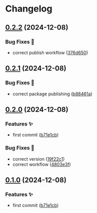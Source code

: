 # Changelog

## [0.2.2](https://github.com/hugomods/jsend/compare/jsend/v0.2.1...jsend/v0.2.2) (2024-12-08)


### Bug Fixes 🐞

* correct publish workflow ([376d650](https://github.com/hugomods/jsend/commit/376d650168af976efe785727e332466d54c5a482))

## [0.2.1](https://github.com/hugomods/jsend/compare/jsend/v0.2.0...jsend/v0.2.1) (2024-12-08)


### Bug Fixes 🐞

* correct package publishing ([b88461a](https://github.com/hugomods/jsend/commit/b88461a660f910feb0bd4f1c9c01a930a27ddf27))

## [0.2.0](https://github.com/hugomods/jsend/compare/jsend-v0.1.0...jsend/v0.2.0) (2024-12-08)


### Features ✨

* first commit ([b71e1cb](https://github.com/hugomods/jsend/commit/b71e1cb7898dcc7f559a40f419df063c5ea445d0))


### Bug Fixes 🐞

* correct version ([19f22c1](https://github.com/hugomods/jsend/commit/19f22c17670e6459f37982fd48ace84bd53336e2))
* correct workflow ([4803e3f](https://github.com/hugomods/jsend/commit/4803e3fa1b1ee286bffdb25ad5fc1aecc21e7471))

## [0.1.0](https://github.com/hugomods/jsend/compare/v0.0.1...v0.1.0) (2024-12-08)


### Features ✨

* first commit ([b71e1cb](https://github.com/hugomods/jsend/commit/b71e1cb7898dcc7f559a40f419df063c5ea445d0))
